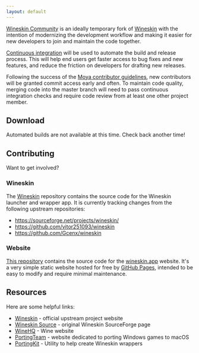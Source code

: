 ```yaml
---
layout: default
---
```


[Wineskin Community](https://github.com/WineskinCommunity/Wineskin) is an ideally temporary fork of [Wineskin](http://wineskin.urgesoftware.com/tiki-index.php) with the intention of modernizing the development workflow and making it easier for new developers to join and maintain the code together. 

[Continuous integration](https://travis-ci.org/WineskinCommunity/Wineskin) will be used to automate the build and release process. This will help end users get faster access to bug fixes and new features, and reduce the friction on developers for drafting new releases.

Following the success of the [Moya contributor guidelines](https://github.com/Moya/contributors/blob/0d5e80682b2377bdca72585eda9ce83467bee3c4/README.md), new contributors will be granted commit access early and often. To maintain code quality, merging code into the master branch will need to pass continuous integration checks and require code review from at least one other project member.

## Download

Automated builds are not available at this time. Check back another time!

## Contributing

Want to get involved?

### Wineskin

The [Wineskin](https://github.com/WineskinCommunity/Wineskin) repository contains the source code for the Wineskin launcher and wrapper app. It is currently tracking changes from the following upstream repositories:

* https://sourceforge.net/projects/wineskin/
* https://github.com/vitor251093/wineskin
* https://github.com/Gcenx/wineskin

### Website

[This repository](https://github.com/WineskinCommunity/wineskincommunity.github.io) contains the source code for the [wineskin.app](https://wineskin.app/) website. It's a very simple static website hosted for free by [GitHub Pages](https://pages.github.com/), intended to be easy to modify and require minimal maintenance.

## Resources

Here are some helpful links:

* [Wineskin](http://wineskin.urgesoftware.com/tiki-index.php) - official upstream project website
* [Wineskin Source](https://sourceforge.net/projects/wineskin/) - original Wineskin SourceForge page
* [WineHQ](http://www.winehq.org/) - Wine website
* [PortingTeam](http://portingteam.com/frontpage) - website dedicated to porting Windows games to macOS
* [PortingKit](http://portingkit.com/en/) - Utility to help create Wineskin wrappers